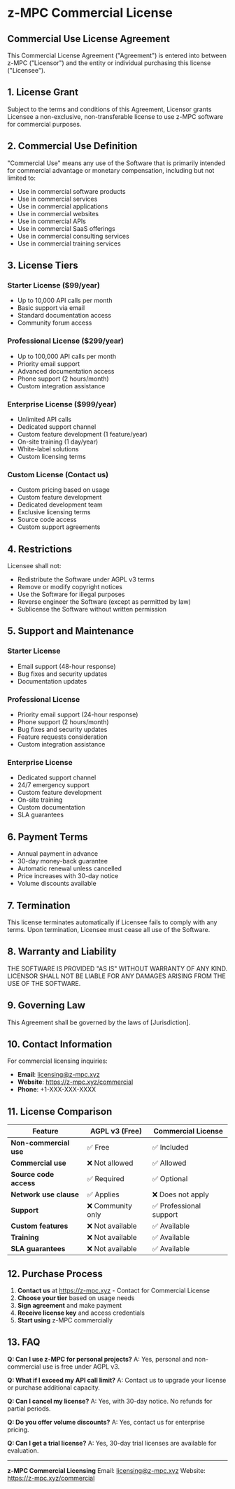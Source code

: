 # z-MPC Commercial License

## Commercial Use License Agreement

This Commercial License Agreement ("Agreement") is entered into between z-MPC ("Licensor") and the entity or individual purchasing this license ("Licensee").

## 1. License Grant

Subject to the terms and conditions of this Agreement, Licensor grants Licensee a non-exclusive, non-transferable license to use z-MPC software for commercial purposes.

## 2. Commercial Use Definition

"Commercial Use" means any use of the Software that is primarily intended for commercial advantage or monetary compensation, including but not limited to:

- Use in commercial software products
- Use in commercial services
- Use in commercial applications
- Use in commercial websites
- Use in commercial APIs
- Use in commercial SaaS offerings
- Use in commercial consulting services
- Use in commercial training services

## 3. License Tiers

### Starter License ($99/year)
- Up to 10,000 API calls per month
- Basic support via email
- Standard documentation access
- Community forum access

### Professional License ($299/year)
- Up to 100,000 API calls per month
- Priority email support
- Advanced documentation access
- Phone support (2 hours/month)
- Custom integration assistance

### Enterprise License ($999/year)
- Unlimited API calls
- Dedicated support channel
- Custom feature development (1 feature/year)
- On-site training (1 day/year)
- White-label solutions
- Custom licensing terms

### Custom License (Contact us)
- Custom pricing based on usage
- Custom feature development
- Dedicated development team
- Exclusive licensing terms
- Source code access
- Custom support agreements

## 4. Restrictions

Licensee shall not:
- Redistribute the Software under AGPL v3 terms
- Remove or modify copyright notices
- Use the Software for illegal purposes
- Reverse engineer the Software (except as permitted by law)
- Sublicense the Software without written permission

## 5. Support and Maintenance

### Starter License
- Email support (48-hour response)
- Bug fixes and security updates
- Documentation updates

### Professional License
- Priority email support (24-hour response)
- Phone support (2 hours/month)
- Bug fixes and security updates
- Feature requests consideration
- Custom integration assistance

### Enterprise License
- Dedicated support channel
- 24/7 emergency support
- Custom feature development
- On-site training
- Custom documentation
- SLA guarantees

## 6. Payment Terms

- Annual payment in advance
- 30-day money-back guarantee
- Automatic renewal unless cancelled
- Price increases with 30-day notice
- Volume discounts available

## 7. Termination

This license terminates automatically if Licensee fails to comply with any terms. Upon termination, Licensee must cease all use of the Software.

## 8. Warranty and Liability

THE SOFTWARE IS PROVIDED "AS IS" WITHOUT WARRANTY OF ANY KIND. LICENSOR SHALL NOT BE LIABLE FOR ANY DAMAGES ARISING FROM THE USE OF THE SOFTWARE.

## 9. Governing Law

This Agreement shall be governed by the laws of [Jurisdiction].

## 10. Contact Information

For commercial licensing inquiries:
- **Email**: licensing@z-mpc.xyz
- **Website**: https://z-mpc.xyz/commercial
- **Phone**: +1-XXX-XXX-XXXX

## 11. License Comparison

| Feature | AGPL v3 (Free) | Commercial License |
|---------|----------------|-------------------|
| **Non-commercial use** | ✅ Free | ✅ Included |
| **Commercial use** | ❌ Not allowed | ✅ Allowed |
| **Source code access** | ✅ Required | ✅ Optional |
| **Network use clause** | ✅ Applies | ❌ Does not apply |
| **Support** | ❌ Community only | ✅ Professional support |
| **Custom features** | ❌ Not available | ✅ Available |
| **Training** | ❌ Not available | ✅ Available |
| **SLA guarantees** | ❌ Not available | ✅ Available |

## 12. Purchase Process

1. **Contact us** at https://z-mpc.xyz - Contact for Commercial License
2. **Choose your tier** based on usage needs
3. **Sign agreement** and make payment
4. **Receive license key** and access credentials
5. **Start using** z-MPC commercially

## 13. FAQ

**Q: Can I use z-MPC for personal projects?**
A: Yes, personal and non-commercial use is free under AGPL v3.

**Q: What if I exceed my API call limit?**
A: Contact us to upgrade your license or purchase additional capacity.

**Q: Can I cancel my license?**
A: Yes, with 30-day notice. No refunds for partial periods.

**Q: Do you offer volume discounts?**
A: Yes, contact us for enterprise pricing.

**Q: Can I get a trial license?**
A: Yes, 30-day trial licenses are available for evaluation.

---

**z-MPC Commercial Licensing**
Email: licensing@z-mpc.xyz
Website: https://z-mpc.xyz/commercial 

